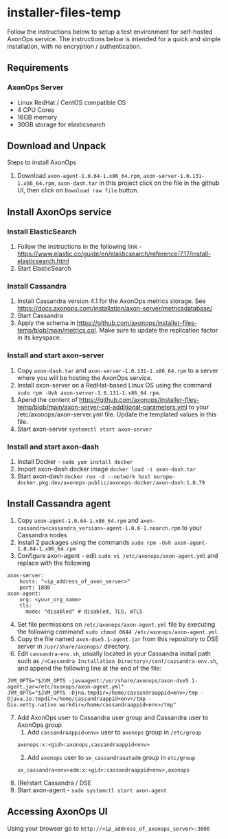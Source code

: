 # installer-files-temp

Follow the instructions below to setup a test environment for self-hosted AxonOps service. The instructions below is intended for a quick and simple installation, with no encryption / authentication.

## Requirements
### AxonOps Server
* Linux RedHat / CentOS compatible OS
* 4 CPU Cores
* 16GB memory
* 30GB storage for elasticsearch

## Download and Unpack
Steps to install AxonOps
1. Download `axon-agent-1.0.64-1.x86_64.rpm`, `axon-server-1.0.131-1.x86_64.rpm`, `axon-dash.tar` in this project click on the file in the github UI, then click on `Download raw file` button.


## Install AxonOps service
### Install ElasticSearch
1. Follow the instructions in the following link - https://www.elastic.co/guide/en/elasticsearch/reference/7.17/install-elasticsearch.html
2. Start ElasticSearch

### Install Cassandra
1. Install Cassandra version 4.1 for the AxonOps metrics storage. See https://docs.axonops.com/installation/axon-server/metricsdatabase/
2. Start Cassandra
3. Apply the schema in https://github.com/axonops/installer-files-temp/blob/main/metrics.cql. Make sure to update the replication factor in its keyspace.

### Install and start axon-server
1. Copy `axon-dash.tar` and `axon-server-1.0.131-1.x86_64.rpm` to a server where you will be hosting the AxonOps service.
2. Install axon-server on a RedHat-based Linux OS using the command `sudo rpm -Uvh axon-server-1.0.131-1.x86_64.rpm`.
3. Apend the content of https://github.com/axonops/installer-files-temp/blob/main/axon-server-cql-additional-parameters.yml to your /etc/axonops/axon-server.yml file. Update the templated values in this file.
4. Start axon-server `systemctl start axon-server`

### Install and start axon-dash
1. Install Docker - `sudo yum install docker`
2. Import axon-dash docker image `docker load -i axon-dash.tar`
3. Start axon-dash `docker run -d --network host europe-docker.pkg.dev/axonops-public/axonops-docker/axon-dash:1.0.79`

## Install Cassandra agent
1. Copy `axon-agent-1.0.64-1.x86_64.rpm` and `axon-cassandra<cassandra_version>-agent-1.0.6-1.noarch.rpm` to your Cassandra nodes
2. Install 2 packages using the commands `sudo rpm -Uvh axon-agent-1.0.64-1.x86_64.rpm`
3. Configure axon-agent - edit `sudo vi /etc/axonops/axon-agent.yml` and replace with the following
```
axon-server:
    hosts: "<ip_address_of_axon_server>"
    port: 1888
axon-agent:
    org: <your_org_name>
    tls:
      mode: "disabled" # disabled, TLS, mTLS
```
4. Set file permissions on `/etc/axonops/axon-agent.yml` file by executing the following command
```sudo chmod 0644 /etc/axonops/axon-agent.yml```
5. Copy the file named `axon-dse5.1-agent.jar` from this repository to DSE server in `/usr/share/axonops/` directory.
6. Edit `cassandra-env.sh`, usually located in your Cassandra install path such as `/<Cassandra Installation Directory>/conf/cassandra-env.sh`, and append the following line at the end of the file:
```
JVM_OPTS="$JVM_OPTS -javaagent:/usr/share/axonops/axon-dse5.1-agent.jar=/etc/axonops/axon-agent.yml"
JVM_OPTS="$JVM_OPTS -Djna.tmpdir=/home/cassandraappid<env>/tmp -Djava.io.tmpdir=/home/cassandraappid<env>/tmp -Dio.netty.native.workdir=/home/cassandraappid<env>/tmp"
```
7. Add AxonOps user to Cassandra user group and Cassandra user to AxonOps group
   1. Add `cassandraappid<env>` user to `axonops` group in `/etc/group`
    ```
    axonops:x:<gid>:axonops,cassandraappid<env>
    ```
   2. Add `axonops` user to `ux_cassandrauatadm` group in `etc/group`
    ```
    ux_cassandra<env>adm:x:<gid>:cassandraappid<env>,axonops
    ```
8. (Re)start Cassandra / DSE
9. Start axon-agent - `sudo systemctl start axon-agent`

## Accessing AxonOps UI
Using your browser go to `http://<ip_address_of_axonops_server>:3000`
